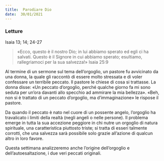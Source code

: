 ```yaml
---
title:  Parodiare Dio
date:  30/01/2021
---
```


### Letture
Isaia 13; 14; 24-27

> <p></p>
> «Ecco, questo è il nostro Dio; in lui abbiamo sperato ed egli ci ha salvati. Questo è il Signore in cui abbiamo sperato; esultiamo, rallegriamoci per la sua salvezza!» Isaia 25:9

Al termine di un sermone sul tema dell’orgoglio, un pastore fu avvicinato da una donna, la quale gli raccontò di essere molto stressata e di voler confessare un terribile peccato. Il pastore le chiese di cosa si trattasse. La donna disse: «Un peccato d’orgoglio, perché qualche giorno fa mi sono seduta per un’ora davanti allo specchio ad ammirare la mia bellezza». «Beh, non si è trattato di un peccato d’orgoglio, ma d’immaginazione» le rispose il pastore.

Da quando il peccato è nato nel cuore di un possente angelo, l’orgoglio ha travalicato i limiti della realtà (negli angeli o nelle persone). Il problema emerge in tutta la sua accezione peggiore in chi nutre un orgoglio di natura spirituale, una caratteristica piuttosto triste; si tratta di esseri talmente corrotti, che una salvezza sarà possibile solo grazie all’azione di qualcun altro in loro favore.

Questa settimana analizzeremo anche l’origine dell’orgoglio e dell’autoesaltazione, i due veri peccati originali.